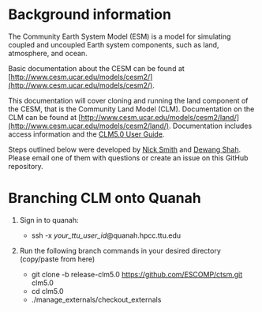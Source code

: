 <!--
this file can be used to load and run
CESM on TTU quanah cluster
-->

# Background information

The Community Earth System Model (ESM) is a model for simulating coupled and
uncoupled Earth system components, such as land, atmosphere, and ocean.

Basic documentation about the CESM can be found at
[http://www.cesm.ucar.edu/models/cesm2/](http://www.cesm.ucar.edu/models/cesm2/).

This documentation will cover cloning and running the land component of the CESM,
that is the Community Land Model (CLM). Documentation on the CLM can be found at 
[http://www.cesm.ucar.edu/models/cesm2/land/](http://www.cesm.ucar.edu/models/cesm2/land/).
Documentation includes access information and 
the [CLM5.0 User Guide](https://escomp.github.io/ctsm-docs/doc/build/html/users_guide/index.html).

Steps outlined below were developed by [Nick Smith](mailto:nick.smith@ttu.edu) and 
[Dewang Shah](mailto:dewang.shah@ttu.edu). Please email one of them with questions
or create an issue on this GitHub repository.

# Branching CLM onto Quanah

1. Sign in to quanah:

	* ssh -x <em>your_ttu_user_id</em>@quanah.hpcc.ttu.edu


2. Run the following branch commands in your desired directory (copy/paste from here)
	* git clone -b release-clm5.0 https://github.com/ESCOMP/ctsm.git clm5.0
	* cd clm5.0
	* ./manage_externals/checkout_externals



